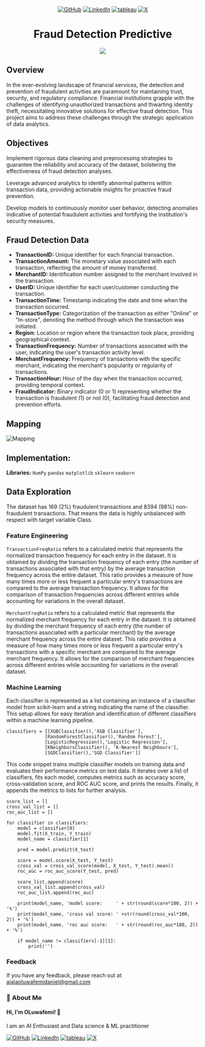 <div align="center">

[1]: https://github.com/oluwafemidan
[2]: https://www.linkedin.com/in/oluwafemidanielajala/
[3]: https://public.tableau.com/app/profile/oluwafemi.daniel/vizzes
[4]: https://twitter.com/ajala14055

[![GitHub](https://github.com/oluwafemidan/Fraud_Detection_Predictive/assets/146761013/d035ed0a-3e7d-4047-b07a-bc351b7d0032)][1]
[![LinkedIn](https://github.com/oluwafemidan/Fraud_Detection_Predictive/assets/146761013/94ef8e29-65ad-4143-b1c9-ffe43a7cc79c)][2]
[![tableau](https://github.com/oluwafemidan/Fraud_Detection_Predictive/assets/146761013/7049edb3-b4b5-4b53-b40c-15d3873e90fc)][3]
[![X](https://github.com/oluwafemidan/Fraud_Detection_Predictive/assets/146761013/a2b38d5e-8768-49fd-b9e0-c8e03014beb0)][4]

</div>

# <div align="center">Fraud Detection Predictive</div>
<div align="center"><img src ="https://github.com/oluwafemidan/Fraud_Detection_Predictive/assets/146761013/cb842497-14d1-48e0-9ea7-db69ae8e4fe2"></div>

## Overview
In the ever-evolving landscape of financial services, the detection and prevention of fraudulent activities are paramount for maintaining trust, security, and regulatory compliance. Financial institutions grapple with the challenges of identifying unauthorized transactions and thwarting identity theft, necessitating innovative solutions for effective fraud detection. This project aims to address these challenges through the strategic application of data analytics.

## Objectives
Implement rigorous data cleaning and preprocessing strategies to guarantee the reliability and accuracy of the dataset, bolstering the effectiveness of fraud detection analyses.

Leverage advanced analytics to identify abnormal patterns within transaction data, providing actionable insights for proactive fraud prevention.

Develop models to continuously monitor user behavior, detecting anomalies indicative of potential fraudulent activities and fortifying the institution's security measures.

## Fraud Detection Data
- **TransactionID:** Unique identifier for each financial transaction.
- **TransactionAmount:** The monetary value associated with each transaction, reflecting the amount of money transferred.
- **MerchantID:** Identification number assigned to the merchant involved in the transaction.
- **UserID:** Unique identifier for each user/customer conducting the transaction.
- **TransactionTime:** Timestamp indicating the date and time when the transaction occurred.
- **TransactionType:** Categorization of the transaction as either "Online" or "In-store", denoting the method through which the transaction was initiated.
- **Region:** Location or region where the transaction took place, providing geographical context.
- **TransactionFrequency:** Number of transactions associated with the user, indicating the user's transaction activity level.
- **MerchantFrequency:** Frequency of transactions with the specific merchant, indicating the merchant's popularity or regularity of transactions.
- **TransactionHour:** Hour of the day when the transaction occurred, providing temporal context.
- **FraudIndicator:** Binary indicator (0 or 1) representing whether the transaction is fraudulent (1) or not (0), facilitating fraud detection and prevention efforts.

## Mapping
![Mapping](https://github.com/oluwafemidan/Heart-disease-prediction/assets/146761013/bf71ba31-2669-4e9d-b7df-829e35baefa2)

## Implementation:

**Libraries:**  `NumPy` `pandas` `matplotlib` `sklearn` `seaborn` 

## Data Exploration
The dataset has 169 (2%) fraudulent transactions and 8394 (98%) non-fraudulent transactions. That means the data is highly unbalanced with respect with target variable Class.

### Feature Engineering
`TransactionFreqRatio` refers to a calculated metric that represents the normalized transaction frequency for each entry in the dataset. It is obtained by dividing the transaction frequency of each entry (the number of transactions associated with that entry) by the average transaction frequency across the entire dataset. This ratio provides a measure of how many times more or less frequent a particular entry's transactions are compared to the average transaction frequency. It allows for the comparison of transaction frequencies across different entries while accounting for variations in the overall dataset.

`MerchantFreqRatio` refers to a calculated metric that represents the normalized merchant frequency for each entry in the dataset. It is obtained by dividing the merchant frequency of each entry (the number of transactions associated with a particular merchant) by the average merchant frequency across the entire dataset. This ratio provides a measure of how many times more or less frequent a particular entry's transactions with a specific merchant are compared to the average merchant frequency. It allows for the comparison of merchant frequencies across different entries while accounting for variations in the overall dataset.

### Machine Learning
Each classifier is represented as a list containing an instance of a classifier model from scikit-learn and a string indicating the name of the classifier. This setup allows for easy iteration and identification of different classifiers within a machine learning pipeline.
```
classifiers = [[XGBClassifier(),'XGB Classifier'],
              [RandomForestClassifier(),'Random Forest'],
              [LogisticRegression(),'Logistic Regression'],
              [KNeighborsClassifier(), 'K-Nearest Neighbours'],
              [SGDClassifier(),'SGD Classifier']]
```
This code snippet trains multiple classifier models on training data and evaluates their performance metrics on test data. It iterates over a list of classifiers, fits each model, computes metrics such as accuracy score, cross-validation score, and ROC AUC score, and prints the results. Finally, it appends the metrics to lists for further analysis.
```
score_list = []
cross_val_list = []
roc_auc_list = []

for classifier in classifiers:
    model = classifier[0]
    model.fit(X_train, Y_train)
    model_name = classifier[1]
    
    pred = model.predict(X_test)

    score = model.score(X_test, Y_test)
    cross_val = cross_val_score(model, X_test, Y_test).mean()
    roc_auc = roc_auc_score(Y_test, pred)
    
    score_list.append(score)
    cross_val_list.append(cross_val)
    roc_auc_list.append(roc_auc)
    
    print(model_name, 'model score:     ' + str(round(score*100, 2)) + '%')
    print(model_name, 'cross val score: ' +str(round(cross_val*100, 2)) + '%')
    print(model_name, 'roc auc score:   ' + str(round(roc_auc*100, 2)) + '%')
    
    if model_name != classifiers[-1][1]:
        print('')
```
### Feedback

If you have any feedback, please reach out at ajalaoluwafemidaniel@gmail.com


### 🚀 About Me
#### Hi, I'm OLuwafemi! 👋
I am an AI Enthusiast and Data science & ML practitioner























[1]: https://github.com/oluwafemidan
[2]: https://www.linkedin.com/in/oluwafemidanielajala/
[3]: https://public.tableau.com/app/profile/oluwafemi.daniel/vizzes
[4]: https://twitter.com/ajala14055

[![GitHub](https://github.com/oluwafemidan/Fraud_Detection_Predictive/assets/146761013/2c70a08b-a628-4800-8a8d-1f738b00e865)][1]
[![LinkedIn](https://github.com/oluwafemidan/Fraud_Detection_Predictive/assets/146761013/82b1f60f-5244-4081-bc5b-ad72ef2daa7e)][2]
[![tableau](https://github.com/oluwafemidan/Fraud_Detection_Predictive/assets/146761013/d3d07da2-a8d4-4e36-8777-00231254610e)][3]
[![X](https://github.com/oluwafemidan/Fraud_Detection_Predictive/assets/146761013/4d790bae-2842-4d0f-af0a-1f48d59b704e)][4]




